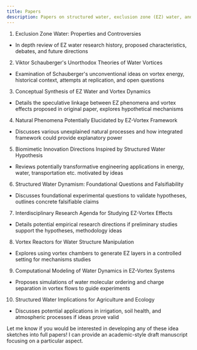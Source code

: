 ```yaml
---
title: Papers
description: Papers on structured water, exclusion zone (EZ) water, and vortex dynamics
---
```

1. Exclusion Zone Water: Properties and Controversies
- In depth review of EZ water research history, proposed characteristics, debates, and future directions

2. Viktor Schauberger's Unorthodox Theories of Water Vortices
- Examination of Schauberger's unconventional ideas on vortex energy, historical context, attempts at replication, and open questions

3. Conceptual Synthesis of EZ Water and Vortex Dynamics
- Details the speculative linkage between EZ phenomena and vortex effects proposed in original paper, explores hypothetical mechanisms 

4. Natural Phenomena Potentially Elucidated by EZ-Vortex Framework
- Discusses various unexplained natural processes and how integrated framework could provide explanatory power

5. Biomimetic Innovation Directions Inspired by Structured Water Hypothesis 
- Reviews potentially transformative engineering applications in energy, water, transportation etc. motivated by ideas

6. Structured Water Dynamism: Foundational Questions and Falsifiability 
- Discusses foundational experimental questions to validate hypotheses, outlines concrete falsifiable claims

7. Interdisciplinary Research Agenda for Studying EZ-Vortex Effects
- Details potential empirical research directions if preliminary studies support the hypotheses, methodology ideas

8. Vortex Reactors for Water Structure Manipulation
- Explores using vortex chambers to generate EZ layers in a controlled setting for mechanisms studies

9. Computational Modeling of Water Dynamics in EZ-Vortex Systems
- Proposes simulations of water molecular ordering and charge separation in vortex flows to guide experiments

10. Structured Water Implications for Agriculture and Ecology
- Discusses potential applications in irrigation, soil health, and atmospheric processes if ideas prove valid

Let me know if you would be interested in developing any of these idea sketches into full papers! I can provide an academic-style draft manuscript focusing on a particular aspect.